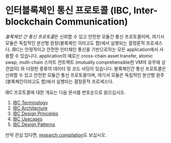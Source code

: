 # 인터블록체인 통신 프로토콜 (IBC, Inter-blockchain Communication)

*블록체인 간 통신 프로토콜*은 신뢰할 수 있고 안전한 모듈간 통신 프로토콜이며, 여기서 모듈은 독립적인 분산형 원장(블록체인 이라고도 함)에서 실행되는 결정론적 프로세스다. IBC는 안정적이고 안전한 인터체인 통신을 기반으로하는 모든 application에서 사용할 수 있습니다. application의 예로는 cross-chain asset transfer, atomic swap, multi-chain 스마트 컨트랙트 (mutually comprehensible한 VM의 유무에 상관없이) 와 다양한 종류의 데이터 및 코드 샤딩이 있습니다. 블록체인간 통신 프로토콜은 신뢰할 수 있고 안전한 모듈간 통신 프로토콜이며, 여기서 모듈은 독립적인 분산형 원주(블록체인이라고도 함)에서 실행되는 결정론적 프로세스다.

IBC 프로토콜에 대한 개요는 다음 문서를 번호순으로 읽으십시오.

1. [IBC Terminology](./1_IBC_TERMINOLOGY.md)
2. [IBC Architecture](./2_IBC_ARCHITECTURE.md)
3. [IBC Design Principles](./3_IBC_DESIGN_PRINCIPLES.md)
4. [IBC Usecases](./4_IBC_USECASES.md)
5. [IBC Design Patterns](./5_IBC_DESIGN_PATTERNS.md)

만약 관심 있다면, [research compilation](./RESEARCH.md)도 보십시오.
